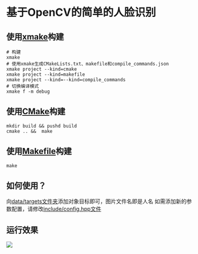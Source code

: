 # 基于OpenCV的简单的人脸识别

## 使用[xmake](https://xmake.io/)构建

```shell
# 构建
xmake
# 使用xmake生成CMakeLists.txt、makefile和compile_commands.json
xmake project --kind=cmake
xmake project --kind=makefile
xmake project --kind=--kind=compile_commands
# 切换编译模式
xmake f -m debug
```

## 使用[CMake](https://cmake.org/)构建

```shell
mkdir build && pushd build
cmake .. &&  make
```

## 使用[Makefile](https://www.gnu.org/software/make/)构建

```shell
make
```

## 如何使用？

向[data/targets文件夹](./data/targets)添加对象目标即可，图片文件名即是人名
如需添加新的参数配置，请修改[include/config.hpp文件](include/config.hpp)

## 运行效果

![](./data/demo.gif)
